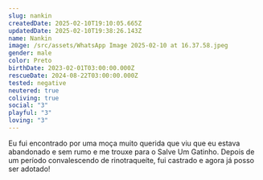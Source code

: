```yaml
---
slug: nankin
createdDate: 2025-02-10T19:10:05.665Z
updatedDate: 2025-02-10T19:38:26.143Z
name: Nankin
image: /src/assets/WhatsApp Image 2025-02-10 at 16.37.58.jpeg
gender: male
color: Preto
birthDate: 2023-02-01T03:00:00.000Z
rescueDate: 2024-08-22T03:00:00.000Z
tested: negative
neutered: true
coliving: true
social: "3"
playful: "3"
loving: "3"
---
```


Eu fui encontrado por uma moça muito querida que viu que eu estava abandonado e sem rumo e me trouxe para o Salve Um Gatinho. Depois de um período convalescendo de rinotraqueíte, fui castrado e agora já posso ser adotado!
